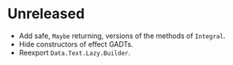 # Unreleased

* Add safe, `Maybe` returning, versions of the methods of `Integral`.
* Hide constructors of effect GADTs.
* Reexport `Data.Text.Lazy.Builder`.

